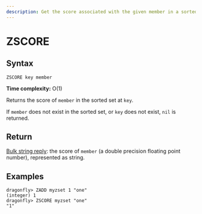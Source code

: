 ```yaml
---
description: Get the score associated with the given member in a sorted set
---
```


# ZSCORE

## Syntax

    ZSCORE key member

**Time complexity:** O(1)

Returns the score of `member` in the sorted set at `key`.

If `member` does not exist in the sorted set, or `key` does not exist, `nil` is
returned.

## Return

[Bulk string reply](https://redis.io/docs/reference/protocol-spec#resp-bulk-strings): the score of `member` (a double precision floating point number),
represented as string.

## Examples

```shell
dragonfly> ZADD myzset 1 "one"
(integer) 1
dragonfly> ZSCORE myzset "one"
"1"
```

